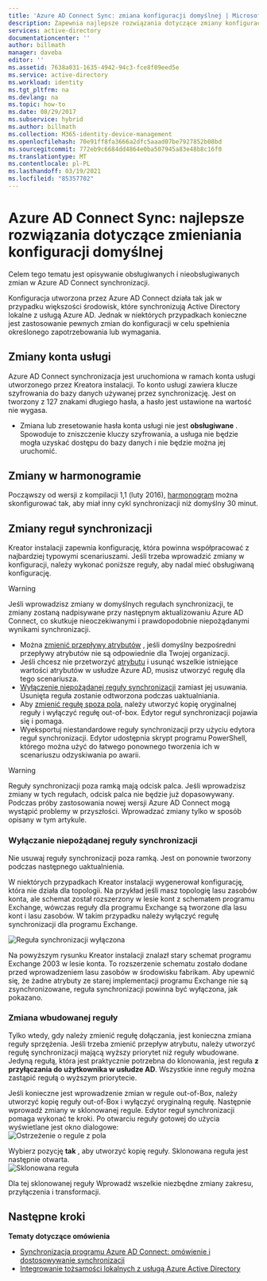 ```yaml
---
title: 'Azure AD Connect Sync: zmiana konfiguracji domyślnej | Microsoft Docs'
description: Zapewnia najlepsze rozwiązania dotyczące zmiany konfiguracji domyślnej Azure AD Connect synchronizacji.
services: active-directory
documentationcenter: ''
author: billmath
manager: daveba
editor: ''
ms.assetid: 7638a031-1635-4942-94c3-fce8f09eed5e
ms.service: active-directory
ms.workload: identity
ms.tgt_pltfrm: na
ms.devlang: na
ms.topic: how-to
ms.date: 08/29/2017
ms.subservice: hybrid
ms.author: billmath
ms.collection: M365-identity-device-management
ms.openlocfilehash: 70e91ff8fa3666a2dfc5aaad07be7927852b08bd
ms.sourcegitcommit: 772eb9c6684dd4864e0ba507945a83e48b8c16f0
ms.translationtype: MT
ms.contentlocale: pl-PL
ms.lasthandoff: 03/19/2021
ms.locfileid: "85357702"
---
```

# <a name="azure-ad-connect-sync-best-practices-for-changing-the-default-configuration"></a>Azure AD Connect Sync: najlepsze rozwiązania dotyczące zmieniania konfiguracji domyślnej
Celem tego tematu jest opisywanie obsługiwanych i nieobsługiwanych zmian w Azure AD Connect synchronizacji.

Konfiguracja utworzona przez Azure AD Connect działa tak jak w przypadku większości środowisk, które synchronizują Active Directory lokalne z usługą Azure AD. Jednak w niektórych przypadkach konieczne jest zastosowanie pewnych zmian do konfiguracji w celu spełnienia określonego zapotrzebowania lub wymagania.

## <a name="changes-to-the-service-account"></a>Zmiany konta usługi
Azure AD Connect synchronizacja jest uruchomiona w ramach konta usługi utworzonego przez Kreatora instalacji. To konto usługi zawiera klucze szyfrowania do bazy danych używanej przez synchronizację. Jest on tworzony z 127 znakami długiego hasła, a hasło jest ustawione na wartość nie wygasa.

* Zmiana lub zresetowanie hasła konta usługi nie jest **obsługiwane** . Spowoduje to zniszczenie kluczy szyfrowania, a usługa nie będzie mogła uzyskać dostępu do bazy danych i nie będzie można jej uruchomić.

## <a name="changes-to-the-scheduler"></a>Zmiany w harmonogramie
Począwszy od wersji z kompilacji 1,1 (luty 2016), [harmonogram](how-to-connect-sync-feature-scheduler.md) można skonfigurować tak, aby miał inny cykl synchronizacji niż domyślny 30 minut.

## <a name="changes-to-synchronization-rules"></a>Zmiany reguł synchronizacji
Kreator instalacji zapewnia konfigurację, która powinna współpracować z najbardziej typowymi scenariuszami. Jeśli trzeba wprowadzić zmiany w konfiguracji, należy wykonać poniższe reguły, aby nadal mieć obsługiwaną konfigurację.

> [!WARNING]
> Jeśli wprowadzisz zmiany w domyślnych regułach synchronizacji, te zmiany zostaną nadpisywane przy następnym aktualizowaniu Azure AD Connect, co skutkuje nieoczekiwanymi i prawdopodobnie niepożądanymi wynikami synchronizacji.

* Można [zmienić przepływy atrybutów](how-to-connect-sync-change-the-configuration.md#other-common-attribute-flow-changes) , jeśli domyślny bezpośredni przepływy atrybutów nie są odpowiednie dla Twojej organizacji.
* Jeśli chcesz nie przetworzyć [atrybutu](how-to-connect-sync-change-the-configuration.md#do-not-flow-an-attribute) i usunąć wszelkie istniejące wartości atrybutów w usłudze Azure AD, musisz utworzyć regułę dla tego scenariusza.
* [Wyłączenie niepożądanej reguły synchronizacji](#disable-an-unwanted-sync-rule) zamiast jej usuwania. Usunięta reguła zostanie odtworzona podczas uaktualniania.
* Aby [zmienić regułę spoza pola](#change-an-out-of-box-rule), należy utworzyć kopię oryginalnej reguły i wyłączyć regułę out-of-box. Edytor reguł synchronizacji pojawia się i pomaga.
* Wyeksportuj niestandardowe reguły synchronizacji przy użyciu edytora reguł synchronizacji. Edytor udostępnia skrypt programu PowerShell, którego można użyć do łatwego ponownego tworzenia ich w scenariuszu odzyskiwania po awarii.

> [!WARNING]
> Reguły synchronizacji poza ramką mają odcisk palca. Jeśli wprowadzisz zmiany w tych regułach, odcisk palca nie będzie już dopasowywany. Podczas próby zastosowania nowej wersji Azure AD Connect mogą wystąpić problemy w przyszłości. Wprowadzać zmiany tylko w sposób opisany w tym artykule.

### <a name="disable-an-unwanted-sync-rule"></a>Wyłączanie niepożądanej reguły synchronizacji
Nie usuwaj reguły synchronizacji poza ramką. Jest on ponownie tworzony podczas następnego uaktualnienia.

W niektórych przypadkach Kreator instalacji wygenerował konfigurację, która nie działa dla topologii. Na przykład jeśli masz topologię lasu zasobów konta, ale schemat został rozszerzony w lesie kont z schematem programu Exchange, wówczas reguły dla programu Exchange są tworzone dla lasu kont i lasu zasobów. W takim przypadku należy wyłączyć regułę synchronizacji dla programu Exchange.

![Reguła synchronizacji wyłączona](./media/how-to-connect-sync-best-practices-changing-default-configuration/exchangedisabledrule.png)

Na powyższym rysunku Kreator instalacji znalazł stary schemat programu Exchange 2003 w lesie konta. To rozszerzenie schematu zostało dodane przed wprowadzeniem lasu zasobów w środowisku fabrikam. Aby upewnić się, że żadne atrybuty ze starej implementacji programu Exchange nie są zsynchronizowane, reguła synchronizacji powinna być wyłączona, jak pokazano.

### <a name="change-an-out-of-box-rule"></a>Zmiana wbudowanej reguły
Tylko wtedy, gdy należy zmienić regułę dołączania, jest konieczna zmiana reguły sprzężenia. Jeśli trzeba zmienić przepływ atrybutu, należy utworzyć regułę synchronizacji mającą wyższy priorytet niż reguły wbudowane. Jedyną regułą, która jest praktycznie potrzebna do klonowania, jest reguła **z przyłączania do użytkownika w usłudze AD**. Wszystkie inne reguły można zastąpić regułą o wyższym priorytecie.

Jeśli konieczne jest wprowadzenie zmian w regule out-of-Box, należy utworzyć kopię reguły out-of-Box i wyłączyć oryginalną regułę. Następnie wprowadź zmiany w sklonowanej regule. Edytor reguł synchronizacji pomaga wykonać te kroki. Po otwarciu reguły gotowej do użycia wyświetlane jest okno dialogowe:  
![Ostrzeżenie o regule z pola](./media/how-to-connect-sync-best-practices-changing-default-configuration/warningoutofboxrule.png)

Wybierz pozycję **tak** , aby utworzyć kopię reguły. Sklonowana reguła jest następnie otwarta.  
![Sklonowana reguła](./media/how-to-connect-sync-best-practices-changing-default-configuration/clonedrule.png)

Dla tej sklonowanej reguły Wprowadź wszelkie niezbędne zmiany zakresu, przyłączenia i transformacji.

## <a name="next-steps"></a>Następne kroki
**Tematy dotyczące omówienia**

* [Synchronizacja programu Azure AD Connect: omówienie i dostosowywanie synchronizacji](how-to-connect-sync-whatis.md)
* [Integrowanie tożsamości lokalnych z usługą Azure Active Directory](whatis-hybrid-identity.md)
